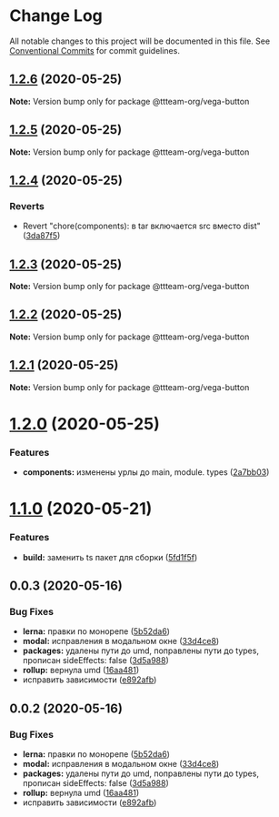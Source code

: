 # Change Log

All notable changes to this project will be documented in this file.
See [Conventional Commits](https://conventionalcommits.org) for commit guidelines.

## [1.2.6](https://github.com/ttteam-org/ttteam-vega-ui/compare/@ttteam-org/vega-button@1.2.5...@ttteam-org/vega-button@1.2.6) (2020-05-25)

**Note:** Version bump only for package @ttteam-org/vega-button





## [1.2.5](https://github.com/ttteam-org/ttteam-vega-ui/compare/@ttteam-org/vega-button@1.2.4...@ttteam-org/vega-button@1.2.5) (2020-05-25)

**Note:** Version bump only for package @ttteam-org/vega-button





## [1.2.4](https://github.com/ttteam-org/ttteam-vega-ui/compare/@ttteam-org/vega-button@1.2.3...@ttteam-org/vega-button@1.2.4) (2020-05-25)


### Reverts

* Revert "chore(components): в tar включается src вместо dist" ([3da87f5](https://github.com/ttteam-org/ttteam-vega-ui/commit/3da87f523e514c40c18815a6f2e44a6dbdd502b7))





## [1.2.3](https://github.com/ttteam-org/ttteam-vega-ui/compare/@ttteam-org/vega-button@1.2.1...@ttteam-org/vega-button@1.2.3) (2020-05-25)

**Note:** Version bump only for package @ttteam-org/vega-button





## [1.2.2](https://github.com/ttteam-org/ttteam-vega-ui/compare/@ttteam-org/vega-button@1.2.1...@ttteam-org/vega-button@1.2.2) (2020-05-25)

**Note:** Version bump only for package @ttteam-org/vega-button





## [1.2.1](https://github.com/ttteam-org/ttteam-vega-ui/compare/@ttteam-org/vega-button@1.2.0...@ttteam-org/vega-button@1.2.1) (2020-05-25)

**Note:** Version bump only for package @ttteam-org/vega-button





# [1.2.0](https://github.com/ttteam-org/ttteam-vega-ui/compare/@ttteam-org/vega-button@1.1.0...@ttteam-org/vega-button@1.2.0) (2020-05-25)


### Features

* **components:** изменены урлы до main, module. types ([2a7bb03](https://github.com/ttteam-org/ttteam-vega-ui/commit/2a7bb0354a083e034a49ed7e3709283dec0b7381))





# [1.1.0](https://github.com/ttteam-org/ttteam-vega-ui/compare/@ttteam-org/vega-button@1.0.0...@ttteam-org/vega-button@1.1.0) (2020-05-21)


### Features

* **build:** заменить ts пакет для сборки ([5fd1f5f](https://github.com/ttteam-org/ttteam-vega-ui/commit/5fd1f5fcd66e4c7cd83b623b63c3fe49f1001d88))





## 0.0.3 (2020-05-16)

### Bug Fixes

- **lerna:** правки по монорепе ([5b52da6](https://github.com/gpn-prototypes/vega-ui/commit/5b52da629e60242841a3e78d338256583fb11ad9))
- **modal:** исправления в модальном окне ([33d4ce8](https://github.com/gpn-prototypes/vega-ui/commit/33d4ce8072869a824f29a2b6b0e60357bdeb7833))
- **packages:** удалены пути до umd, поправлены пути до types, прописан sideEffects: false ([3d5a988](https://github.com/gpn-prototypes/vega-ui/commit/3d5a98871aece5d6c79be112e2e60ecd0529694e))
- **rollup:** вернула umd ([16aa481](https://github.com/gpn-prototypes/vega-ui/commit/16aa48132ca6c3934b3b12aa079f8645a0efc89b))
- исправить зависимости ([e892afb](https://github.com/gpn-prototypes/vega-ui/commit/e892afb5368b7ed2c6bdd4c77e08917e033f75ed))

## 0.0.2 (2020-05-16)

### Bug Fixes

- **lerna:** правки по монорепе ([5b52da6](https://github.com/gpn-prototypes/vega-ui/commit/5b52da629e60242841a3e78d338256583fb11ad9))
- **modal:** исправления в модальном окне ([33d4ce8](https://github.com/gpn-prototypes/vega-ui/commit/33d4ce8072869a824f29a2b6b0e60357bdeb7833))
- **packages:** удалены пути до umd, поправлены пути до types, прописан sideEffects: false ([3d5a988](https://github.com/gpn-prototypes/vega-ui/commit/3d5a98871aece5d6c79be112e2e60ecd0529694e))
- **rollup:** вернула umd ([16aa481](https://github.com/gpn-prototypes/vega-ui/commit/16aa48132ca6c3934b3b12aa079f8645a0efc89b))
- исправить зависимости ([e892afb](https://github.com/gpn-prototypes/vega-ui/commit/e892afb5368b7ed2c6bdd4c77e08917e033f75ed))
